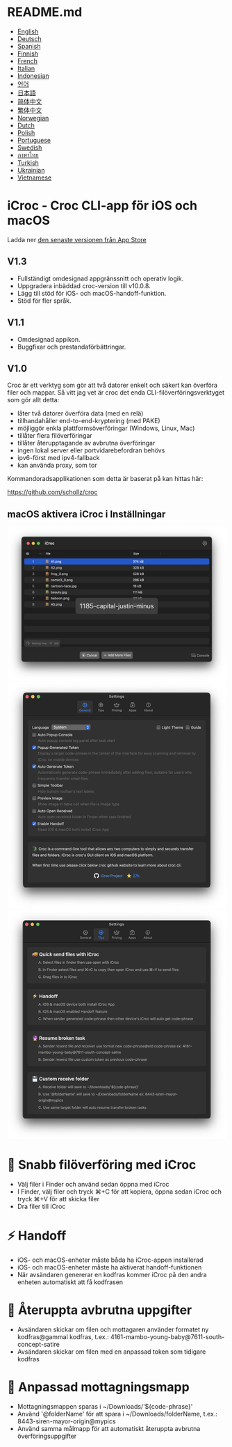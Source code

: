 # README.md
- [English](README.md)
- [Deutsch](README.de.md)
- [Spanish](README.es.md)
- [Finnish](README.fi.md)
- [French](README.fr.md)
- [Italian](README.it.md)
- [Indonesian](README.id.md)
- [언어](README.ko.md)
- [日本語](README.ja.md)
- [简体中文](README.zh_cn.md)
- [繁体中文](README.zh_tw.md)
- [Norwegian](README.nb.md)
- [Dutch](README.nl.md)
- [Polish](README.pl.md)
- [Portuguese](README.pt.md)
- [Swedish](README.sv.md)
- [ภาษาไทย](README.th.md)
- [Turkish](README.tr.md)
- [Ukrainian](README.uk.md)
- [Vietnamese](README.vi.md)

# iCroc - Croc CLI-app för iOS och macOS

Ladda ner [den senaste versionen från App Store](https://apps.apple.com/us/app/id6444355962)

V1.3
---
- Fullständigt omdesignad appgränssnitt och operativ logik.
- Uppgradera inbäddad croc-version till v10.0.8.
- Lägg till stöd för iOS- och macOS-handoff-funktion.
- Stöd för fler språk.

V1.1
---
- Omdesignad appikon.
- Buggfixar och prestandaförbättringar.

V1.0
---
Croc är ett verktyg som gör att två datorer enkelt och säkert kan överföra filer och mappar. Så vitt jag vet är croc det enda CLI-filöverföringsverktyget som gör allt detta:

- låter två datorer överföra data (med en relä)
- tillhandahåller end-to-end-kryptering (med PAKE)
- möjliggör enkla plattformsöverföringar (Windows, Linux, Mac)
- tillåter flera filöverföringar
- tillåter återupptagande av avbrutna överföringar
- ingen lokal server eller portvidarebefordran behövs
- ipv6-först med ipv4-fallback
- kan använda proxy, som tor

Kommandoradsapplikationen som detta är baserat på kan hittas här:

https://github.com/schollz/croc

## macOS aktivera iCroc i Inställningar
![macOS-iCroc-1](images/macos1.png)
![macOS-iCroc-2](images/macos2.png)
![macOS-iCroc-3](images/macos3.png)

# 🚚 Snabb filöverföring med iCroc
- Välj filer i Finder och använd sedan öppna med iCroc
- I Finder, välj filer och tryck ⌘+C för att kopiera, öppna sedan iCroc och tryck ⌘+V för att skicka filer
- Dra filer till iCroc

# ⚡ Handoff
- iOS- och macOS-enheter måste båda ha iCroc-appen installerad
- iOS- och macOS-enheter måste ha aktiverat handoff-funktionen
- När avsändaren genererar en kodfras kommer iCroc på den andra enheten automatiskt att få kodfrasen

# 🔮 Återuppta avbrutna uppgifter
- Avsändaren skickar om filen och mottagaren använder formatet ny kodfras@gammal kodfras, t.ex.: 4161-mambo-young-baby@7611-south-concept-satire
- Avsändaren skickar om filen med en anpassad token som tidigare kodfras

# 💾 Anpassad mottagningsmapp
- Mottagningsmappen sparas i ~/Downloads/'${code-phrase}'
- Använd '@folderName' för att spara i ~/Downloads/folderName, t.ex.: 8443-siren-mayor-origin@mypics
- Använd samma målmapp för att automatiskt återuppta avbrutna överföringsuppgifter